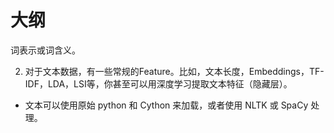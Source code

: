 # 大纲

词表示或词含义。



2. 对于文本数据，有一些常规的Feature。比如，文本长度，Embeddings，TF-IDF，LDA，LSI等，你甚至可以用深度学习提取文本特征（隐藏层）。


-  文本可以使用原始 python 和 Cython 来加载，或者使用 NLTK 或 SpaCy 处理。
